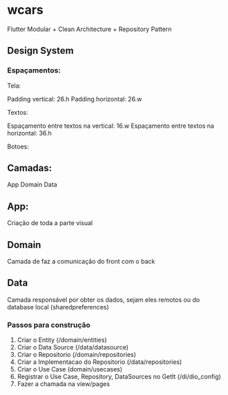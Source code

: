 # wcars


Flutter Modular + Clean Architecture + Repository Pattern

## Design System

### Espaçamentos:

Tela:

Padding vertical: 26.h
Padding horizontal: 26.w

Textos:

Espaçamento entre textos na vertical: 16.w
Espaçamento entre textos na horizontal: 36.h

Botoes:

## Camadas:

App
Domain
Data

## App:

Criação de toda a parte visual

## Domain

Camada de faz a comunicação do front com o back

## Data

Camada responsável por obter os dados, sejam eles remotos ou do database local (sharedpreferences)

### Passos para construção

1. Criar o Entity (/domain/entities)
2. Criar o Data Source (/data/datasource)
3. Criar o Repositorio (/domain/repositories)
4. Criar a Implementacao do Repositorio (/data/repositories)
5. Criar o Use Case (domain/usecases)
6. Registrar o Use Case, Repository, DataSources no GetIt (/di/dio_config)
7. Fazer a chamada na view/pages
